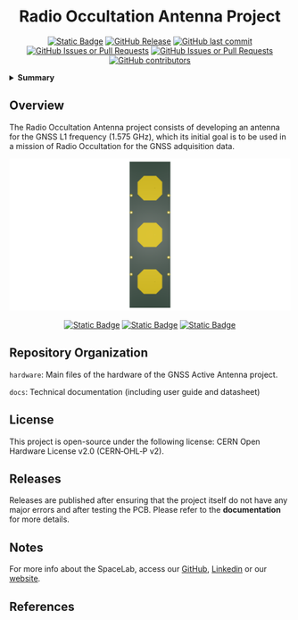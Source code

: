 
<h1 align="center">
	Radio Occultation Antenna Project
	<br>
</h1>

<p align="center">
    <a href="https://github.com/spacelab-ufsc/spacelab#versioning"><img alt="Static Badge" src="https://img.shields.io/badge/status-in_development-red"></a>
    <a href="https://github.com/spacelab-ufsc/ro-antenna/releases"><img alt="GitHub Release" src="https://img.shields.io/github/v/release/spacelab-ufsc/ro-antenna"></a>
    <a href="https://github.com/spacelab-ufsc/ro-antenna/commits/master"><img alt="GitHub last commit" src="https://img.shields.io/github/last-commit/spacelab-ufsc/ro-antenna"></a>
    <a href="https://github.com/spacelab-ufsc/ro-antenna/issues"><img alt="GitHub Issues or Pull Requests" src="https://img.shields.io/github/issues/spacelab-ufsc/ro-antenna"></a>
    <a href="https://github.com/spacelab-ufsc/ro-antenna/pulls"><img alt="GitHub Issues or Pull Requests" src="https://img.shields.io/github/issues-pr/spacelab-ufsc/ro-antenna"></a>
    <a href="https://github.com/spacelab-ufsc/ro-antenna/graphs/contributors"><img alt="GitHub contributors" src="https://img.shields.io/github/contributors/spacelab-ufsc/ro-antenna"></a>
</p>

<details>
    <summary><b>Summary</b></summary>
    <ol>
        <li>
            <a href="#overview">Overview</a>
        </li>
        <li>
            <a href="#repository-organization">Repository Organization</a>
        </li>
        <li>
            <a href="#license">License</a>
        </li>
        <li>
            <a href="#releases">Releases</a>
        </li>
        <li>
            <a href="#notes">Notes</a>
        </li>
        <li>
            <a href="#references">References</a>
        </li>
    </ol>
</details>

## Overview
​The Radio Occultation Antenna project consists of developing an antenna for the GNSS L1 frequency (1.575 GHz), which its initial goal is to be used in a mission of Radio Occultation for the GNSS adquisition data.​

<!-- 
<p align="center">
    <img src="https://github.com/spacelab-ufsc/ro-antenna/blob/main/docs/pictures/ro-antenna-top.svg" width="400"><img src="https://github.com/spacelab-ufsc/ro-antenna/blob/main/docs/pictures/ro-antenna-bottom.svg" width="400">
</p>
-->

<p align="center">
    <img src="https://github.com/spacelab-ufsc/ro-antenna/blob/main/docs/pictures/ro-antenna-array-top.png" width="1000">
  <!--<img src="https://github.com/spacelab-ufsc/ro-antenna/blob/main/docs/pictures/ro-antenna-bottom.png" width="400"> -->
</p>

<p align="center">
    <a href="https://github.com/spacelab-ufsc/ro-antenna/issues/new?labels=bug"><img alt="Static Badge" src="https://img.shields.io/badge/Report_a_bug-red"></a>
    <a href="https://github.com/spacelab-ufsc/ro-antenna/issues/new?labels=enhancement"><img alt="Static Badge" src="https://img.shields.io/badge/Request_a_feature-yellow"></a>
    <a href="https://github.com/spacela-ufsc/ro-antenna/issues/new?labels=question,help+wanted"><img alt="Static Badge" src="https://img.shields.io/badge/Request_more_information_or_help-green"></a>
</p>

## Repository Organization
`hardware`: Main files of the hardware of the GNSS Active Antenna project.

`docs`: Technical documentation (including user guide and datasheet)

## License
This project is open-source under the following license: CERN Open Hardware License v2.0 (CERN‑OHL‑P v2).

## Releases

Releases are published after ensuring that the project itself do not have any major errors and after testing the PCB. Please refer to the **documentation** for more details.

## Notes
For more info about the SpaceLab, access our [GitHub](https://github.com/spacelab-ufsc/spacelab), [Linkedin](https://br.linkedin.com/company/spacelab-ufsc) or our [website](https://spacelab.ufsc.br/en/home/).

## References
